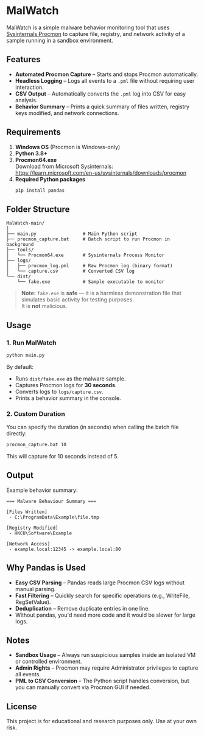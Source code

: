 # MalWatch

MalWatch is a simple malware behavior monitoring tool that uses [Sysinternals Procmon](https://learn.microsoft.com/en-us/sysinternals/downloads/procmon) to capture file, registry, and network activity of a sample running in a sandbox environment.

## Features
- **Automated Procmon Capture** – Starts and stops Procmon automatically.
- **Headless Logging** – Logs all events to a `.pml` file without requiring user interaction.
- **CSV Output** – Automatically converts the `.pml` log into CSV for easy analysis.
- **Behavior Summary** – Prints a quick summary of files written, registry keys modified, and network connections.

## Requirements
1. **Windows OS** (Procmon is Windows-only)
2. **Python 3.8+**
3. **Procmon64.exe**  
   Download from Microsoft Sysinternals:  
   https://learn.microsoft.com/en-us/sysinternals/downloads/procmon
4. **Required Python packages**  
   ```bash
   pip install pandas
   ```

## Folder Structure
```
MalWatch-main/
│
├── main.py                 # Main Python script
├── procmon_capture.bat     # Batch script to run Procmon in background
├── tools/
│   └── Procmon64.exe       # Sysinternals Process Monitor
├── logs/
│   ├── procmon_log.pml     # Raw Procmon log (binary format)
│   └── capture.csv         # Converted CSV log
└── dist/
    └── fake.exe            # Sample executable to monitor
```

> **Note:** `fake.exe` is **safe** — it is a harmless demonstration file that simulates basic activity for testing purposes.  
> It is **not** malicious.

## Usage
### 1. Run MalWatch
```bash
python main.py
```

By default:
- Runs `dist/fake.exe` as the malware sample.
- Captures Procmon logs for **30 seconds**.
- Converts logs to `logs/capture.csv`.
- Prints a behavior summary in the console.

### 2. Custom Duration
You can specify the duration (in seconds) when calling the batch file directly:
```bash
procmon_capture.bat 10
```
This will capture for 10 seconds instead of 5.

## Output
Example behavior summary:
```
=== Malware Behaviour Summary ===

[Files Written]
 - C:\ProgramData\Example\file.tmp

[Registry Modified]
 - HKCU\Software\Example

[Network Access]
 - example.local:12345 -> example.local:80
```

## Why Pandas is Used
- **Easy CSV Parsing** – Pandas reads large Procmon CSV logs without manual parsing.
- **Fast Filtering** – Quickly search for specific operations (e.g., WriteFile, RegSetValue).
- **Deduplication** – Remove duplicate entries in one line.
- Without pandas, you'd need more code and it would be slower for large logs.

## Notes
- **Sandbox Usage** – Always run suspicious samples inside an isolated VM or controlled environment.
- **Admin Rights** – Procmon may require Administrator privileges to capture all events.
- **PML to CSV Conversion** – The Python script handles conversion, but you can manually convert via Procmon GUI if needed.

## License
This project is for educational and research purposes only. Use at your own risk.
